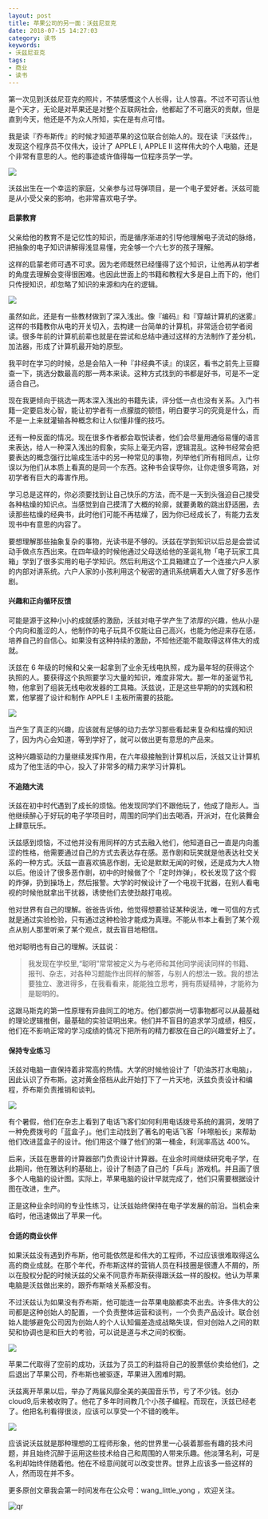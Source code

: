 ```yaml
---
layout: post
title: 苹果公司的另一面：沃兹尼亚克
date: 2018-07-15 14:27:03
category: 读书
keywords:
- 沃兹尼亚克
tags:
- 商业
- 读书
---
```

第一次见到沃兹尼亚克的照片，不禁感慨这个人长得，让人惊喜。不过不可否认他 是个天才，无论是对苹果还是对整个互联网社会，他都起了不可磨灭的贡献，但是直到今天，他还是不为众人所知，实在是有点可惜。
<!--more-->
我是读『乔布斯传』的时候才知道苹果的这位联合创始人的。现在读『沃兹传』，发现这个程序员不仅伟大，设计了 APPLE I, APPLE II 这样伟大的个人电脑，还是个非常有意思的人。他的事迹或许值得每一位程序员学一学。

![](https://ws1.sinaimg.cn/large/7f430f6egy1ftaf3yrvthj20mm0gy76s.jpg)

沃兹出生在一个幸运的家庭，父亲参与过导弹项目，是一个电子爱好者。沃兹可能是从小受父亲的影响，也非常喜欢电子学。

#### 启蒙教育

父亲给他的教育不是记忆性的知识，而是循序渐进的引导他理解电子流动的脉络，把抽象的电子知识讲解得浅显易懂，完全够一个六七岁的孩子理解。

这样的启蒙老师可遇不可求。因为老师既然已经懂得了这个知识，让他再从初学者的角度去理解会变得很困难。也因此世面上的书籍和教程大多是自上而下的，他们只传授知识，却忽略了知识的来源和内在的逻辑。

![](https://ws1.sinaimg.cn/large/7f430f6egy1ftaf3y53pyj20dl0a775l.jpg)

虽然如此，还是有一些教材做到了深入浅出。像『编码』和『穿越计算机的迷雾』这样的书籍教你从电的开关切入，去构建一台简单的计算机，非常适合初学者阅读。很多年前的计算机前辈也就是在尝试和总结中通过这样的方法制作了差分机，加法器，形成了计算机最开始的原型。

我平时在学习的时候，总是会陷入一种『非经典不读』的误区，看书之前先上豆瓣查一下，挑选分数最高的那一两本来读。这种方式找到的书都是好书，可是不一定适合自己。

现在我更倾向于挑选一两本深入浅出的书籍先读，评分低一点也没有关系。入门书籍一定要启发心智，能让初学者有一点朦胧的顿悟，明白要学习的究竟是什么，而不是一上来就灌输各种概念和让人似懂非懂的技巧。

还有一种反面的情况。现在很多作者都会取悦读者，他们会尽量用通俗易懂的语言来表达，给人一种深入浅出的假象，实际上毫无内容，逻辑混乱。这种书经常会把要表达的概念强行比喻成生活中的另一种常见的事物，列举他们所有相同点，让你误以为他们从本质上看真的是同一个东西。这种书会误导你，让你走很多弯路，对初学者有巨大的毒害作用。

学习总是这样的，你必须要找到让自己快乐的方法，而不是一天到头强迫自己接受各种枯燥的知识点。当感觉到自己摸清了大概的轮廓，就要勇敢的跳出舒适圈，去读那些枯燥的经典书，此时他们可能不再枯燥了，因为你已经成长了，有能力去发现书中有意思的内容了。

要想理解那些抽象复杂的事物，光读书是不够的。沃兹在学到知识以后总是会尝试动手做点东西出来。在四年级的时候他通过父母送给他的圣诞礼物「电子玩家工具箱」学到了很多实用的电子学知识。然后利用这个工具箱建立了一个连接六户人家的内部对讲系统。六户人家的小孩利用这个秘密的通讯系统瞒着大人做了好多恶作剧。

#### 兴趣和正向循环反馈

可能是源于这种小小的成就感的激励，沃兹对电子学产生了浓厚的兴趣，他从小是个内向和羞涩的人，他制作的电子玩具不仅能让自己高兴，也能为他迎来存在感，培养自己的自信心。如果没有这种持续的激励，不知他还能不能取得这样伟大的成就。

沃兹在 6 年级的时候和父亲一起拿到了业余无线电执照，成为最年轻的获得这个执照的人。要获得这个执照要学习大量的知识，难度非常大。那一年的圣诞节礼物，他拿到了组装无线电收发器的工具箱。沃兹说，正是这些早期的的实践和积累，他掌握了设计和制作 APPLE I 主板所需要的技能。

![](https://ws1.sinaimg.cn/large/7f430f6egy1ftaf3xdooyj20ex0b7dhf.jpg)

当产生了真正的兴趣，应该就有足够的动力去学习那些看起来复杂和枯燥的知识了，因为内心会知道，等到学好了，就可以做出更有意思的产品来。

这种兴趣驱动的力量继续发挥作用，在六年级接触到计算机以后，沃兹又让计算机成为了他生活的中心，投入了非常多的精力来学习计算机。

#### 不追随大流

沃兹在初中时代遇到了成长的烦恼。他发现同学们不跟他玩了，他成了隐形人。当他继续醉心于好玩的电子学项目时，周围的同学们出去喝酒，开派对，在化装舞会上肆意玩乐。

沃兹感到烦恼，不过他并没有用同样的方式去融入他们，他知道自己一直是内向羞涩的性格，他需要通过自己的方式去表达存在感。恶作剧和玩笑就是他表达社交关系的一种方式。沃兹一直喜欢搞恶作剧，无论是默默无闻的时候，还是成为大人物以后。他设计了很多恶作剧，初中的时候做了个「定时炸弹」，校长发现了这个假的炸弹，扔到操场上，然后报警。大学的时候设计了一个电视干扰器，在别人看电视的时候他就拿出干扰器，诱使他们去使劲敲打电视。

他对世界有自己的理解。爸爸告诉他，他觉得想要验证某种说法，唯一可信的方式就是通过实验检验，只有通过这种检验才能成为真理。不能从书本上看到了某个观点从别人那里听来了某个观点，就去盲目地相信。

他对聪明也有自己的理解。沃兹说：

> 我发现在学校里,“聪明”常常被定义为与老师和其他同学阅读同样的书籍、报刊、杂志，对各种习题能作出同样的解答，与别人的想法一致。我的想法要独立、激进得多，在我看看来，能能独立思考，拥有质疑精神，才能称为是聪明的。

这跟马斯克的第一性原理有异曲同工的地方。他们都崇尚一切事物都可以从最基础的理论逻辑推倒，最基础的实验证明出来。他们并不盲目的追求学习成绩，相反，他们在不影响正常的学习成绩的情况下把所有的精力都放在自己的兴趣爱好上了。

#### 保持专业练习

沃兹对电脑一直保持着非常高的热情。大学的时候他设计了「奶油苏打水电脑」，因此认识了乔布斯。这对黄金搭档从此开始打下了一片天地，沃兹负责设计和编程，乔布斯负责推销和谈判。

![](https://ws1.sinaimg.cn/large/7f430f6egy1ftaf3yi92lj20kq0ea76l.jpg)

有个暑假，他们在杂志上看到了电话飞客们如何利用电话拨号系统的漏洞，发明了一种免费拨号的「蓝盒子」。他们主动找到了著名的电话飞客「咔嚓船长」来帮助他们改进蓝盒子的设计。他们用这个赚了他们的第一桶金，利润率高达 400%。

后来，沃兹在惠普的计算器部门负责设计计算器。在业余时间继续研究电子学，在此期间，他在雅达利的基础上，设计了制造了自己的「乒乓」游戏机。并且画了很多个人电脑的设计图。实际上，苹果电脑的设计早就完成了，他们只需要根据设计图在改进，生产。

正是这种业余时间的专业性练习，让沃兹始终保持在电子学发展的前沿。当机会来临时，他迅速做出了苹果一代。

#### 合适的商业伙伴

如果沃兹没有遇到乔布斯，他可能依然是和伟大的工程师，不过应该很难取得这么高的商业成就。在那个年代，乔布斯这样的营销人员在科技圈是很遭人不屑的，所以在股权分配的时候沃兹的父亲不同意乔布斯获得跟沃兹一样的股权。他认为苹果电脑是沃兹做出来的，跟乔布斯啥关系都没有。

不过沃兹认为如果没有乔布斯，他可能连一台苹果电脑都卖不出去。许多伟大的公司都是这种创始人的配置，一个负责整体运营和谈判，一个负责产品设计。联合创始人能够避免公司因为创始人的个人认知偏差造成战略失误，但对创始人之间的默契和协调也是和巨大的考验，可以说是道与术之间的权衡。

![](https://ws1.sinaimg.cn/large/7f430f6egy1ftaf3xusqyj20nt0ftt9e.jpg)

苹果二代取得了空前的成功，沃兹为了员工的利益将自己的股票低价卖给他们，之后退出了苹果公司，乔布斯也被驱逐，苹果进入困难时期。

沃兹离开苹果以后，举办了两届风靡全美的美国音乐节，亏了不少钱。创办 cloud9,后来被收购了。他花了多年时间教几个小孩子编程。而现在，沃兹已经老了。他把名利看得很淡，应该可以享受一个不错的晚年。

![](https://ws1.sinaimg.cn/large/7f430f6egy1ftaf3xlo97j20nm0fq75l.jpg)

应该说沃兹就是那种理想的工程师形象，他的世界里一心装着那些有趣的技术问题，并且始终沉醉于运用这些技术给自己和周围的人带来乐趣。他淡薄名利，可是名利却始终伴随着他。他在不经意间就可以改变世界。世界上应该多一些这样的人，然而现在并不多。

更多原创文章我会第一时间发布在公众号：wang_little_yong ，欢迎关注。

![qr](https://i.loli.net/2018/07/10/5b44c92696254.jpg)